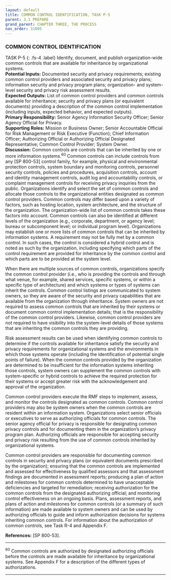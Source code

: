 ```yaml
---
layout: default
title: COMMON CONTROL IDENTIFICATION, TASK P-5 
parent: 3.1 PREPARE
grand_parent: CHAPTER THREE, THE PROCESS
nav_order: 31005
---
```


### COMMON CONTROL IDENTIFICATION 
TASK P-5
{: .fs-4 .label}
Identify, document, and publish organization-wide common controls that are available for inheritance by organizational systems.  
**Potential Inputs:** Documented security and privacy requirements; existing common control providers and associated security and privacy plans; information security and privacy program plans; organization- and system-level security and privacy risk assessment results.  
**Expected Outputs:** List of common control providers and common controls available for inheritance; security and privacy plans (or equivalent documents) providing a description of the common control implementation (including inputs, expected behavior, and expected outputs).  
**Primary Responsibility:** Senior Agency Information Security Officer; Senior Agency Official for Privacy.  
**Supporting Roles:** Mission or Business Owner; Senior Accountable Official for Risk Management or Risk Executive (Function); Chief Information Officer; Authorizing Official or Authorizing Official Designated Representative; Common Control Provider; System Owner.  
**Discussion:** Common controls are controls that can be inherited by one or more information systems.<sup>60</sup> Common controls can include controls from any [SP 800-53] control family, for example, physical and environmental protection controls, system boundary and monitoring controls, personnel security controls, policies and procedures, acquisition controls, account and identity management controls, audit log and accountability controls, or complaint management controls for receiving privacy inquiries from the public. Organizations identify and select the set of common controls and allocate those controls to the organizational entities designated as common control providers. Common controls may differ based upon a variety of factors, such as hosting location, system architecture, and the structure of the organization. The organization-wide list of common controls takes these factors into account. Common controls can also be identified at different levels of the organization (e.g., corporate, department, or agency level; bureau or subcomponent level; or individual program level). Organizations may establish one or more lists of common controls that can be inherited by information systems. A requirement may not be fully met by a common control. In such cases, the control is considered a hybrid control and is noted as such by the organization, including specifying which parts of the control requirement are provided for inheritance by the common control and which parts are to be provided at the system level. 

When there are multiple sources of common controls, organizations specify the common control provider (i.e., who is providing the controls and through what venue, for example, shared services, specific systems, or within a specific type of architecture) and which systems or types of systems can inherit the controls. Common control listings are communicated to system owners, so they are aware of the security and privacy capabilities that are available from the organization through inheritance. System owners are not required to assess common controls that are inherited by their systems or document common control implementation details; that is the responsibility of the common control providers. Likewise, common control providers are not required to have visibility into the system-level details of those systems that are inheriting the common controls they are providing.  

Risk assessment results can be used when identifying common controls to determine if the controls available for inheritance satisfy the security and privacy requirements for organizational systems and the environments in which those systems operate (including the identification of potential single points of failure). When the common controls provided by the organization are determined to be insufficient for the information systems inheriting those controls, system owners can supplement the common controls with system-specific or hybrid controls to achieve the required protection for their systems or accept greater risk with the acknowledgement and approval of the organization.  

Common control providers execute the RMF steps to implement, assess, and monitor the controls designated as common controls. Common control providers may also be system owners when the common controls are resident within an information system. Organizations select senior officials or executives to serve as authorizing officials for common controls. The senior agency official for privacy is responsible for designating common privacy controls and for documenting them in the organization’s privacy program plan. Authorizing officials are responsible for accepting security and privacy risk resulting from the use of common controls inherited by organizational systems. 
 
Common control providers are responsible for documenting common controls in security and privacy plans (or equivalent documents prescribed by the organization); ensuring that the common controls are implemented and assessed for effectiveness by qualified assessors and that assessment findings are documented in assessment reports; producing a plan of action and milestones for common controls determined to have unacceptable deficiencies and targeted for remediation; receiving authorization for the common controls from the designated authorizing official; and monitoring control effectiveness on an ongoing basis. Plans, assessment reports, and plans of action and milestones for common controls (or a summary of such information) are made available to system owners and can be used by authorizing officials to guide and inform authorization decisions for systems inheriting common controls. For information about the authorization of common controls, see Task R-4 and Appendix F.  

**References:** [SP 800-53].

***
<sup>60</sup> Common controls are authorized by designated authorizing officials before the controls are made available for inheritance by organizational systems. See Appendix F for a description of the different types of authorizations.
*** 
